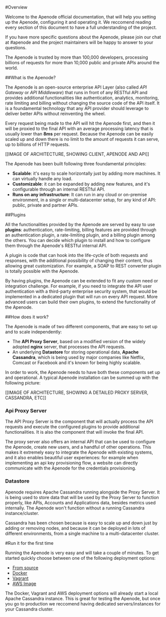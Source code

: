 #Overview

Welcome to the Apenode official documentation, that will help you setting up the Apenode, configuring it and operating it. We reccomend reading every section of this document to have a full understanding of the project.

If you have more specific questions about the Apenode, please join our chat at #apenode and the project maintainers will be happy to answer to your questions.

The Apenode is trusted by more than 100,000 developers, processing billions of requests for more than 10,000 public and private APIs around the world.

##What is the Apenode?

The Apenode is an open-source enterprise API Layer (also called *API Gateway* or *API Middleware*) that runs in front of any RESTful API and provides additional functionalities like authentication, analytics, monitoring, rate limiting and billing without changing the source code of the API itself. It is a foundamental technology that any API provider should leverage to deliver better APIs without reinventing the wheel.

Every request being made to the API will hit the Apenode first, and then it will be proxied to the final API with an average processing latency that is usually lower than **8ms** per request. Because the Apenode can be easily scaled up and down there is no limit to the amount of requests it can serve, up to billions of HTTP requests.

[[IMAGE OF ARCHITECTURE, SHOWING CLIENT, APENODE AND API]]

The Apenode has been built following three foundamental principles:

* **Scalable**: it's easy to scale horizontally just by adding more machines. It can virtually handle any load.
* **Customizable**: it can be expanded by adding new features, and it's configurable through an internal RESTful API.
* **Runs on any infrastructure**: It can run in any cloud or on-premise environment, in a single or multi-datacenter setup, for any kind of API: public, private and partner APIs.

##Plugins

All the functionalities provided by the Apenode are served by easy to use **plugins**: authentication, rate-limiting, billing features are provided through an authentication plugin, a rate-limiting plugin, and a billing plugin among the others. You can decide which plugin to install and how to configure them through the Apenode's RESTful internal API.

A plugin is code that can hook into the life-cycle of both requests and responses, with the additional possibility of changing their content, thus allowing great customization. For example, a SOAP to REST converter plugin is totally possible with the Apenode.

By having plugins, the Apenode can be extended to fit any custom need or integration challenge. For example, if you need to integrate the API user authentication with a third-party enterprise security system, that would be implemented in a dedicated plugin that will run on every API request. More advanced users can build their own plugins, to extend the functionality of the Apenode.

##How does it work?

The Apenode is made of two different components, that are easy to set up and to scale independently:

* The **API Proxy Server**, based on a modified version of the widely adopted **nginx** server, that processes the API requests.
* An underlying **Datastore** for storing operational data, **Apache Cassandra**, which is being used by major companies like Netflix, Comcast or Facebook and it's known for being highly scalable.

In order to work, the Apenode needs to have both these components set up and operational. A typical Apenode installation can be summed up with the following picture:

[[IMAGE OF ARCHITECTURE, SHOWING A DETAILED PROXY SERVER, CASSANDRA, ETC]]

### Api Proxy Server

The API Proxy Server is the component that will actually process the API requests and execute the configured plugins to provide additional functionalities. It is also the component that will invoke the final API.

The proxy server also offers an internal API that can be used to configure the Apenode, create new users, and a handful of other operations. This makes it extremely easy to integrate the Apenode with existing systems, and it also enables beautiful user experiences: for example when implementing an api key provisioning flow, a website can directly communicate with the Apenode for the credentials provisioning.

### Datastore

Apenode requires Apache Cassandra running alongside the Proxy Server. It is being used to store data that will be used by the Proxy Server to function properly, like APIs, Accounts and Applications data, besides metrics used internally. The Apenode won't function without a running Cassandra instance/cluster.

Cassandra has been chosen because is easy to scale up and down just by adding or removing nodes, and because it can be deployed in lots of different environments, from a single machine to a multi-datacenter cluster.

#Run it for the first time

Running the Apenode is very easy and will take a couple of minutes. To get started quickly choose between one of the following deployment options:

* [From source]()
* [Docker]()
* [Vagrant]()
* [AWS Image]()

The Docker, Vagrant and AWS deployment options will already start a local Apache Cassandra instance. This is great for testing the Apenode, but once you go to production we reccomend having dedicated servers/instances for your Cassandra cluster.



